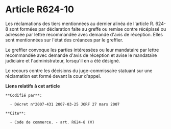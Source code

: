 # Article R624-10

Les réclamations des tiers mentionnées au dernier alinéa de l'article R. 624-8 sont formées par déclaration faite au greffe
ou remise contre récépissé ou adressée par lettre recommandée avec demande d'avis de réception. Elles sont mentionnées sur
l'état des créances par le greffier.

Le greffier convoque les parties intéressées ou leur mandataire par lettre recommandée avec demande d'avis de réception et
avise le mandataire judiciaire et l'administrateur, lorsqu'il en a été désigné.

Le recours contre les décisions du juge-commissaire statuant sur une réclamation est formé devant la cour d'appel.

**Liens relatifs à cet article**

	**Codifié par**:

	  - Décret n°2007-431 2007-03-25 JORF 27 mars 2007

	**Cite**:

	  - Code de commerce. - art. R624-8 (V)
